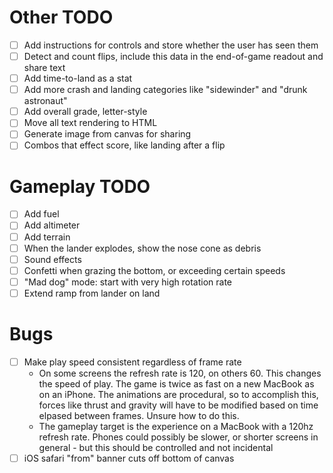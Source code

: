 # Other TODO

- [ ] Add instructions for controls and store whether the user has seen them
- [ ] Detect and count flips, include this data in the end-of-game readout and share text
- [ ] Add time-to-land as a stat
- [ ] Add more crash and landing categories like "sidewinder" and "drunk astronaut"
- [ ] Add overall grade, letter-style
- [ ] Move all text rendering to HTML
- [ ] Generate image from canvas for sharing
- [ ] Combos that effect score, like landing after a flip

# Gameplay TODO

- [ ] Add fuel
- [ ] Add altimeter
- [ ] Add terrain
- [ ] When the lander explodes, show the nose cone as debris
- [ ] Sound effects
- [ ] Confetti when grazing the bottom, or exceeding certain speeds
- [ ] "Mad dog" mode: start with very high rotation rate
- [ ] Extend ramp from lander on land

# Bugs

- [ ] Make play speed consistent regardless of frame rate
  - On some screens the refresh rate is 120, on others 60. This changes the speed of play. The game is twice as fast on a new MacBook as on an iPhone. The animations are procedural, so to accomplish this, forces like thrust and gravity will have to be modified based on time elpased between frames. Unsure how to do this.
  - The gameplay target is the experience on a MacBook with a 120hz refresh rate. Phones could possibly be slower, or shorter screens in general - but this should be controlled and not incidental
- [ ] iOS safari "from" banner cuts off bottom of canvas
